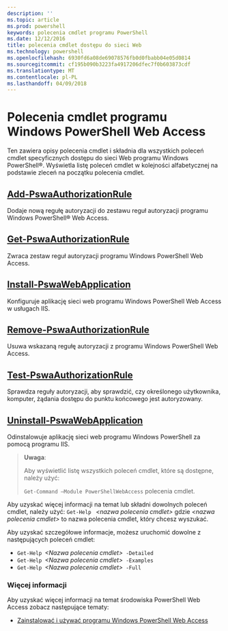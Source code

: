 ```yaml
---
description: ''
ms.topic: article
ms.prod: powershell
keywords: polecenia cmdlet programu PowerShell
ms.date: 12/12/2016
title: polecenia cmdlet dostępu do sieci Web
ms.technology: powershell
ms.openlocfilehash: 6930fd6a08de69078576fb0d0fbabb04e05d0814
ms.sourcegitcommit: cf195b090b3223fa4917206dfec7f0b603873cdf
ms.translationtype: MT
ms.contentlocale: pl-PL
ms.lasthandoff: 04/09/2018
---
```

# <a name="windows-powershell-web-access-cmdlets"></a>Polecenia cmdlet programu Windows PowerShell Web Access

Ten zawiera opisy polecenia cmdlet i składnia dla wszystkich poleceń cmdlet specyficznych dostępu do sieci Web programu Windows PowerShell®. Wyświetla listę poleceń cmdlet w kolejności alfabetycznej na podstawie zleceń na początku polecenia cmdlet.

## <a name="add-pswaauthorizationruleadd-pswaauthorizationrulemd"></a>[Add-PswaAuthorizationRule](add-pswaauthorizationrule.md)

Dodaje nową regułę autoryzacji do zestawu reguł autoryzacji programu Windows PowerShell® Web Access.

## <a name="get-pswaauthorizationruleget-pswaauthorizationrulemd"></a>[Get-PswaAuthorizationRule](get-pswaauthorizationrule.md)

Zwraca zestaw reguł autoryzacji programu Windows PowerShell Web Access.

## <a name="install-pswawebapplicationinstall-pswawebapplicationmd"></a>[Install-PswaWebApplication](install-pswawebapplication.md)

Konfiguruje aplikację sieci web programu Windows PowerShell Web Access w usługach IIS.

## <a name="remove-pswaauthorizationruleremove-pswaauthorizationrulemd"></a>[Remove-PswaAuthorizationRule](remove-pswaauthorizationrule.md)

Usuwa wskazaną regułę autoryzacji z programu Windows PowerShell Web Access.

## <a name="test-pswaauthorizationruletest-pswaauthorizationrulemd"></a>[Test-PswaAuthorizationRule](test-pswaauthorizationrule.md)

Sprawdza reguły autoryzacji, aby sprawdzić, czy określonego użytkownika, komputer, żądania dostępu do punktu końcowego jest autoryzowany.

## <a name="uninstall-pswawebapplicationuninstall-pswawebapplicationmd"></a>[Uninstall-PswaWebApplication](uninstall-pswawebapplication.md)

Odinstalowuje aplikację sieci web programu Windows PowerShell za pomocą programu IIS.

>**Uwaga**:
>
>Aby wyświetlić listę wszystkich poleceń cmdlet, które są dostępne, należy użyć:
>
> `Get-Command –Module PowerShellWebAccess` polecenia cmdlet.

Aby uzyskać więcej informacji na temat lub składni dowolnych poleceń cmdlet, należy użyć: `Get-Help ` *&lt;nazwa polecenia cmdlet&gt;* gdzie *&lt;nazwa polecenia cmdlet&gt;* to nazwa polecenia cmdlet, który chcesz wyszukać.

Aby uzyskać szczegółowe informacje, możesz uruchomić dowolne z następujących poleceń cmdlet:

- `Get-Help `*&lt;Nazwa polecenia cmdlet&gt;*` -Detailed`
- `Get-Help `*&lt;Nazwa polecenia cmdlet&gt;*` -Examples`
- `Get-Help `*&lt;Nazwa polecenia cmdlet&gt;*` -Full`

### <a name="more-information"></a>Więcej informacji

Aby uzyskać więcej informacji na temat środowiska PowerShell Web Access zobacz następujące tematy:

- [Zainstalować i używać programu Windows PowerShell Web Access](../install-and-use-windows-powershell-web-access.md)